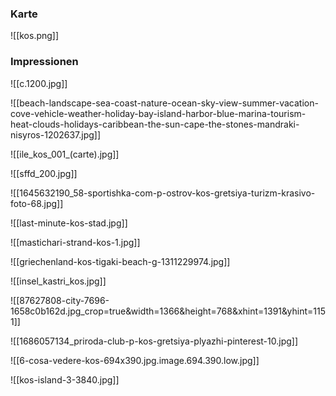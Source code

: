 ### Karte
![[kos.png]]

### Impressionen

![[c.1200.jpg]]

![[beach-landscape-sea-coast-nature-ocean-sky-view-summer-vacation-cove-vehicle-weather-holiday-bay-island-harbor-blue-marina-tourism-heat-clouds-holidays-caribbean-the-sun-cape-the-stones-mandraki-nisyros-1202637.jpg]]

![[ile_kos_001_(carte).jpg]]

![[sffd_200.jpg]]

![[1645632190_58-sportishka-com-p-ostrov-kos-gretsiya-turizm-krasivo-foto-68.jpg]]

![[last-minute-kos-stad.jpg]]

![[mastichari-strand-kos-1.jpg]]

![[griechenland-kos-tigaki-beach-g-1311229974.jpg]]

![[insel_kastri_kos.jpg]]

![[87627808-city-7696-1658c0b162d.jpg_crop=true&width=1366&height=768&xhint=1391&yhint=1151]]

![[1686057134_priroda-club-p-kos-gretsiya-plyazhi-pinterest-10.jpg]]

![[6-cosa-vedere-kos-694x390.jpg.image.694.390.low.jpg]]

![[kos-island-3-3840.jpg]]

